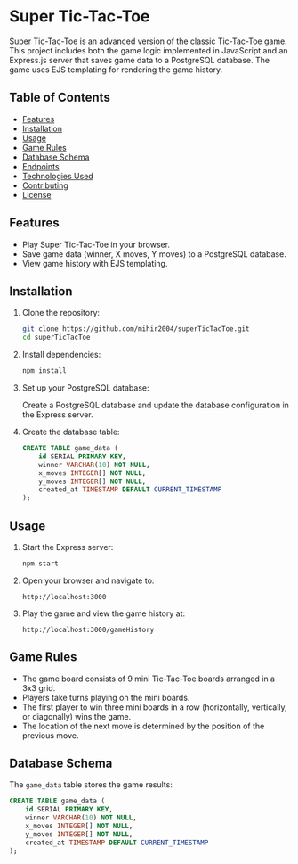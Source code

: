 # Super Tic-Tac-Toe

Super Tic-Tac-Toe is an advanced version of the classic Tic-Tac-Toe game. This project includes both the game logic implemented in JavaScript and an Express.js server that saves game data to a PostgreSQL database. The game uses EJS templating for rendering the game history.

## Table of Contents

- [Features](#features)
- [Installation](#installation)
- [Usage](#usage)
- [Game Rules](#game-rules)
- [Database Schema](#database-schema)
- [Endpoints](#endpoints)
- [Technologies Used](#technologies-used)
- [Contributing](#contributing)
- [License](#license)

## Features

- Play Super Tic-Tac-Toe in your browser.
- Save game data (winner, X moves, Y moves) to a PostgreSQL database.
- View game history with EJS templating.

## Installation

1. Clone the repository:
    ```sh
    git clone https://github.com/mihir2004/superTicTacToe.git
    cd superTicTacToe
    ```

2. Install dependencies:
    ```sh
    npm install
    ```

3. Set up your PostgreSQL database:

    Create a PostgreSQL database and update the database configuration in the Express server.

4. Create the database table:
    ```sql
    CREATE TABLE game_data (
        id SERIAL PRIMARY KEY,
        winner VARCHAR(10) NOT NULL,
        x_moves INTEGER[] NOT NULL,
        y_moves INTEGER[] NOT NULL,
        created_at TIMESTAMP DEFAULT CURRENT_TIMESTAMP
    );
    ```

## Usage

1. Start the Express server:
    ```sh
    npm start
    ```

2. Open your browser and navigate to:
    ```
    http://localhost:3000
    ```

3. Play the game and view the game history at:
    ```
    http://localhost:3000/gameHistory
    ```

## Game Rules

- The game board consists of 9 mini Tic-Tac-Toe boards arranged in a 3x3 grid.
- Players take turns playing on the mini boards.
- The first player to win three mini boards in a row (horizontally, vertically, or diagonally) wins the game.
- The location of the next move is determined by the position of the previous move.

## Database Schema

The `game_data` table stores the game results:
```sql
CREATE TABLE game_data (
    id SERIAL PRIMARY KEY,
    winner VARCHAR(10) NOT NULL,
    x_moves INTEGER[] NOT NULL,
    y_moves INTEGER[] NOT NULL,
    created_at TIMESTAMP DEFAULT CURRENT_TIMESTAMP
);
